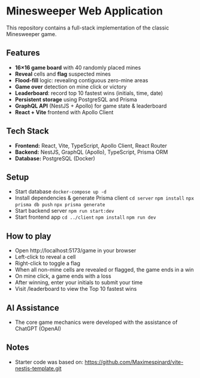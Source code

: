 # Minesweeper Web Application

This repository contains a full-stack implementation of the classic Minesweeper game.

## Features

- **16×16 game board** with 40 randomly placed mines  
- **Reveal** cells and **flag** suspected mines  
- **Flood-fill** logic: revealing contiguous zero-mine areas  
- **Game over** detection on mine click or victory  
- **Leaderboard**: record top 10 fastest wins (initials, time, date)  
- **Persistent storage** using PostgreSQL and Prisma  
- **GraphQL API** (NestJS + Apollo) for game state & leaderboard  
- **React + Vite** frontend with Apollo Client  

## Tech Stack

- **Frontend:** React, Vite, TypeScript, Apollo Client, React Router  
- **Backend:** NestJS, GraphQL (Apollo), TypeScript, Prisma ORM  
- **Database:** PostgreSQL (Docker)
   
## Setup
- Start database
    `docker-compose up -d`
- Install dependencies & generate Prisma client
    `cd server`
    `npm install`
    `npx prisma db push`
    `npx prisma generate`
- Start backend server
    `npm run start:dev`
- Start frontend app
    `cd ../client`
    `npm install`
    `npm run dev`

## How to play
- Open http://localhost:5173/game in your browser
- Left-click to reveal a cell
- Right-click to toggle a flag
- When all non-mine cells are revealed or flagged, the game ends in a win
- On mine click, a game ends with a loss
- After winning, enter your initials to submit your time
- Visit /leaderboard to view the Top 10 fastest wins
    
## AI Assistance
- The core game mechanics were developed with the assistance of ChatGPT (OpenAI) 

## Notes
- Starter code was based on: https://github.com/Maximespinard/vite-nestjs-template.git
